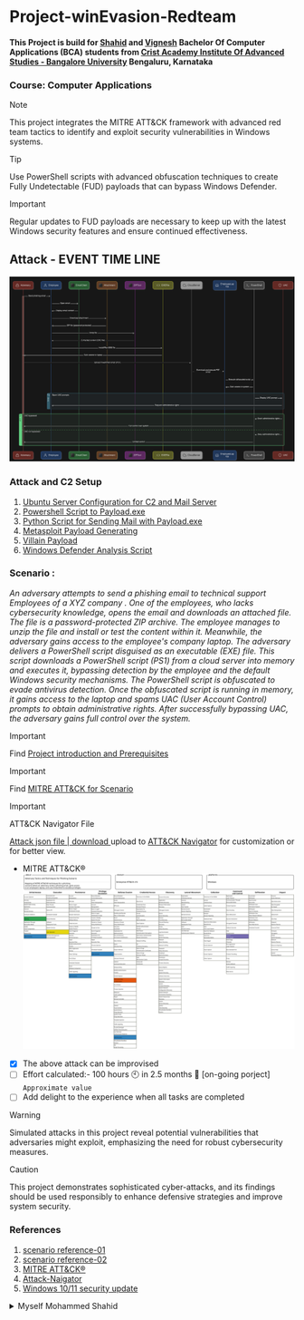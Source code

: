 # Project-winEvasion-Redteam
#### This Project is build for [Shahid](https://github.com/mohammedshahidz) and  [Vignesh](https://github.com/vignesh-spillai) Bachelor Of Computer Applications (BCA) students from [Crist Academy Institute Of Advanced Studies - Bangalore University](https://caias.in/) Bengaluru, Karnataka
### Course: Computer Applications

> [!NOTE]
> This project integrates the MITRE ATT&CK framework with advanced red team tactics to identify and exploit security vulnerabilities in Windows systems.

> [!TIP]
> Use PowerShell scripts with advanced obfuscation techniques to create Fully Undetectable (FUD) payloads that can bypass Windows Defender.

> [!IMPORTANT]
> Regular updates to FUD payloads are necessary to keep up with the latest Windows security features and ensure continued effectiveness.

## Attack - EVENT TIME LINE

![Att&ck Time Line](https://raw.githubusercontent.com/mohammedshahidz/Project-winEvasion-Redteam/main/Resource/attack-time-line.png)

### Attack and C2 Setup 
  1. [Ubuntu Server Configuration for C2 and Mail Server](https://github.com/mohammedshahidz/Project-winEvasion-Redteam/blob/main/Resource/ubuntu-server-config-for-c2%26mail-server.md)
  2. [Powershell Script to Payload.exe](https://github.com/mohammedshahidz/Project-winEvasion-Redteam/blob/main/Resource/powershell-script-2-exe.md)
  3. [Python Script for Sending Mail with Payload.exe](https://github.com/mohammedshahidz/Project-winEvasion-Redteam/blob/main/Resource/mail-seding-python-script.md)
  4. [Metasploit Payload Generating](https://github.com/mohammedshahidz/Project-winEvasion-Redteam/blob/main/Resource/metasploit-payload-gen-step.md)
  5. [Villain Payload](https://github.com/mohammedshahidz/Project-winEvasion-Redteam/blob/main/Resource/Villain-payload-gen-step.md)
  6. [Windows Defender Analysis Script](https://github.com/mohammedshahidz/Project-winEvasion-Redteam/blob/main/Resource/WindowsDefender-script.md)

### Scenario :
_An adversary attempts to send a phishing email to technical support Employees of a XYZ company . One of the employees, who lacks cybersecurity knowledge, opens the email and downloads an attached file. The file is a password-protected ZIP archive. The employee manages to unzip the file and install or test the content within it.
Meanwhile, the adversary gains access to the employee's company laptop. The adversary delivers a PowerShell script disguised as an executable (EXE) file. This script downloads a PowerShell script (PS1) from a cloud server into memory and executes it, bypassing detection by the employee and the default Windows security mechanisms.
The PowerShell script is obfuscated to evade antivirus detection. Once the obfuscated script is running in memory, it gains access to the laptop and spams UAC (User Account Control) prompts to obtain administrative rights. After successfully bypassing UAC, the adversary gains full control over the system._

> [!IMPORTANT]
> Find [Project introduction and Prerequisites](https://github.com/mohammedshahidz/Project-winEvasion-Redteam/tree/main/Project-Files)

> [!IMPORTANT]
> Find [MITRE ATT&CK for Scenario](https://github.com/mohammedshahidz/Project-winEvasion-Redteam/tree/main/MITRE%20ATT&CK)

> [!IMPORTANT]
> ATT&CK Navigator File

[Attack json file | download ](https://raw.githubusercontent.com/mohammedshahidz/Project-winEvasion-Redteam/main/Resource/adversary_tactics_and_techniques_for_hacking_win11-10_using_phishing_scenario.json) upload to [ATT&CK Navigator](https://mitre-attack.github.io/attack-navigator/) for customization or for better view.

+ MITRE ATT&CK®
![MITRE ATT&CK®](https://raw.githubusercontent.com/mohammedshahidz/Project-winEvasion-Redteam/d964b8e74194f45dbec1982d6abb2ab59e2c0ec2/Resource/Adversary_Tactics_and_Techniques_for_Phishing_Scenario(3).svg)

- [x] The above attack can be improvised 
- [ ] Effort calculated:- 100 hours 🕙 in 2.5 months 📆 [on-going porject] 	`Approximate value`
- [ ] Add delight to the experience when all tasks are completed

> [!WARNING]
> Simulated attacks in this project reveal potential vulnerabilities that adversaries might exploit, emphasizing the need for robust cybersecurity measures.

> [!CAUTION]
> This project demonstrates sophisticated cyber-attacks, and its findings should be used responsibly to enhance defensive strategies and improve system security.

### **References**

  1. [scenario reference-01](https://www.techopedia.com/antivirus/antivirus-statistics)
  2. [scenario reference-02](https://www.malwarebytes.com/blog/news/2020/10/work-devices-for-personal-use)
  3. [MITRE ATT&CK®](https://attack.mitre.org/)
  4. [Attack-Naigator](https://mitre-attack.github.io/attack-navigator/)
  5. [Windows 10/11 security update](https://techcommunity.microsoft.com/t5/windows-servicing/updates-so-often/m-p/39526)

<details>
  <summary>Myself Mohammed Shahid</summary>
  
  >> https://www.linkedin.com/in/mohammedshahidz/
</details>